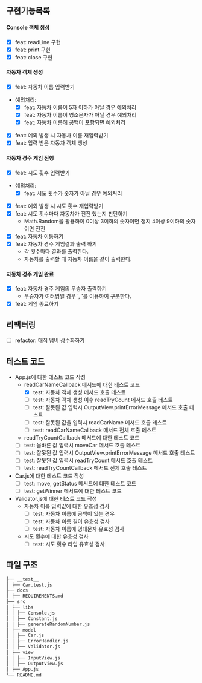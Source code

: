 ## 구현기능목록

#### Console 객체 생성

- [x] feat: readLine 구현
- [x] feat: print 구현
- [x] feat: close 구현

#### 자동차 객체 생성

- [x] feat: 자동차 이름 입력받기
- 예외처리:
  - [x] feat: 자동차 이름이 5자 이하가 아닐 경우 예외처리
  - [x] feat: 자동차 이름이 영소문자가 아닐 경우 예외처리
  - [x] feat: 자동차 이름에 공백이 포함되면 예외처리
- [x] feat: 예외 발생 시 자동차 이름 재입력받기
- [x] feat: 입력 받은 자동차 객체 생성

#### 자동차 경주 게임 진행

- [x] feat: 시도 횟수 입력받기
- 예외처리:
  - [x] feat: 시도 횟수가 숫자가 아닐 경우 예외처리
- [x] feat: 예외 발생 시 시도 횟수 재입력받기
- [x] feat: 시도 횟수마다 자동차가 전진 했는지 판단하기
  - Math.Random을 활용하여 0이상 3이하의 숫자이면 정지 4이상 9이하의 숫자이면 전진
- [x] feat: 자동차 이동하기
- [x] feat: 자동차 경주 게임결과 출력 하기
  - 각 횟수마다 결과를 출력한다.
  - 자동차를 출력할 때 자동차 이름을 같이 출력한다.

#### 자동차 경주 게임 완료

- [x] feat: 자동차 경주 게임의 우승자 출력하기
  - 우승자가 여러명일 경우 ', '를 이용하여 구분한다.
- [x] feat: 게임 종료하기

## 리팩터링

- [ ] refactor: 매직 넘버 상수화하기

## 테스트 코드

- App.js에 대한 테스트 코드 작성
  - readCarNameCallback 메서드에 대한 테스트 코드
    - [x] test: 자동차 객체 생성 메서드 호출 테스트
    - [ ] test: 자동차 객체 생성 이후 readTryCount 메서드 호출 테스트
    - [ ] test: 잘못된 값 입력시 OutputView.printErrorMessage 메서드 호출 테스트
    - [ ] test: 잘못된 값을 입력시 readCarName 메서드 호출 테스트
    - [ ] test: readCarNameCallback 메서드 전체 호출 테스트
  - readTryCountCallback 메서드에 대한 테스트 코드
  - [ ] test: 올바른 값 입력시 moveCar 메서드 호출 테스트
  - [ ] test: 잘못된 값 입력시 OutputView.printErrorMessage 메서드 호출 테스트
  - [ ] test: 잘못된 값 입력시 readTryCount 메서드 호출 테스트
  - [ ] test: readTryCountCallback 메서드 전체 호출 테스트
- Car.js에 대한 테스트 코드 작성
  - [ ] test: move, getStatus 메서드에 대한 테스트 코드
  - [ ] test: getWinner 메서드에 대한 테스트 코드
- Validator.js에 대한 테스트 코드 작성
  - 자동차 이름 입력값에 대한 유효성 검사
    - [ ] test: 자동차 이름에 공백이 있는 경우
    - [ ] test: 자동차 이름 길이 유효성 검사
    - [ ] test: 자동차 이름에 영대문자 유효성 검사
  - 시도 횟수에 대한 유효성 검사
    - [ ] test: 시도 횟수 타입 유효성 검사

## 파일 구조

```bash
├── __test__
│ ├── Car.test.js
├── docs
│ ├── REQUIREMENTS.md
├── src
│ ├── libs
│ │ ├── Console.js
│ │ ├── Constant.js
│ │ ├── generateRandomNumber.js
│ ├── model
│ │ ├── Car.js
│ │ ├── ErrorHandler.js
│ │ ├── Validator.js
│ ├── view
│ │ ├── InputView.js
│ │ ├── OutputView.js
│ ├── App.js
└── README.md
```
